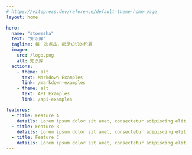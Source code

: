 ```yaml
---
# https://vitepress.dev/reference/default-theme-home-page
layout: home

hero:
  name: "stormsha"
  text: "知识库"
  tagline: 每一次点击，都是知识的积累
  image:
    src: /logo.png
    alt: 知识库
  actions:
    - theme: alt
      text: Markdown Examples
      link: /markdown-examples
    - theme: alt
      text: API Examples
      link: /api-examples

features:
  - title: Feature A
    details: Lorem ipsum dolor sit amet, consectetur adipiscing elit
  - title: Feature B
    details: Lorem ipsum dolor sit amet, consectetur adipiscing elit
  - title: Feature C
    details: Lorem ipsum dolor sit amet, consectetur adipiscing elit
---
```


